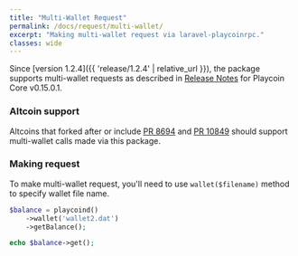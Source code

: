 ```yaml
---
title: "Multi-Wallet Request"
permalink: /docs/request/multi-wallet/
excerpt: "Making multi-wallet request via laravel-playcoinrpc."
classes: wide
---
```

Since [version 1.2.4]({{ 'release/1.2.4' | relative_url }}), the package supports multi-wallet requests as described in [Release Notes](https://playcoin.org/en/release/v0.15.0.1#multi-wallet-support) for Playcoin Core v0.15.0.1.

### Altcoin support
Altcoins that forked after or include [PR 8694](https://github.com/playcoin/playcoin/pull/8694/files) and [PR 10849](https://github.com/playcoin/playcoin/pull/10849) should support multi-wallet calls made via this package.

### Making request
To make multi-wallet request, you'll need to use `wallet($filename)` method to specify wallet file name.
```php
$balance = playcoind()
    ->wallet('wallet2.dat')
    ->getBalance();

echo $balance->get();
```
